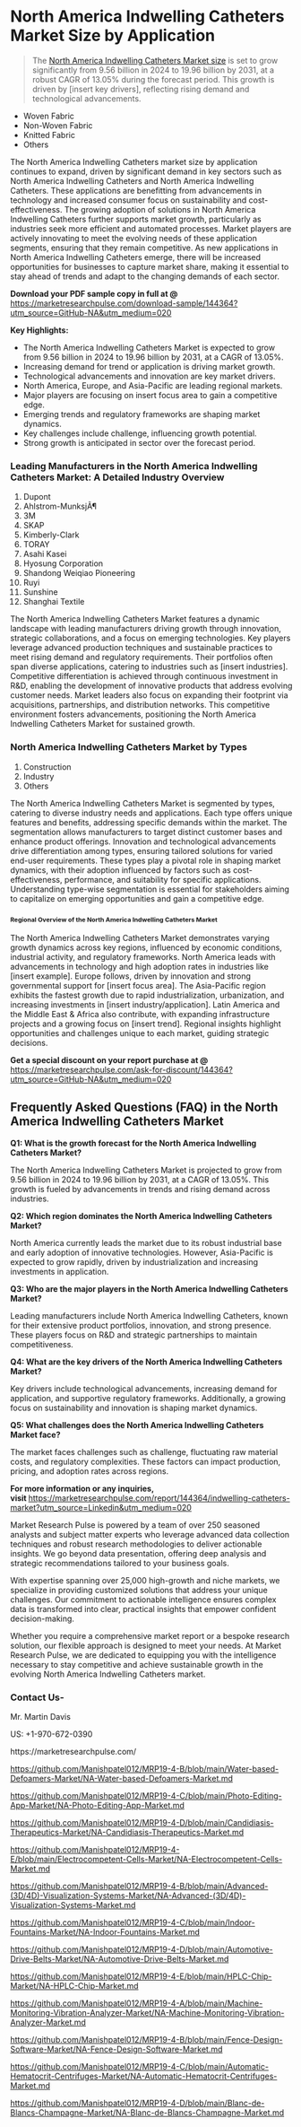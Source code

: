 <h1>North America Indwelling Catheters Market&nbsp;Size by Application</h1><blockquote><p>The <a href="https://marketresearchpulse.com/download-sample/144364?utm_source=GitHub-NA&amp;utm_medium=020">North America Indwelling Catheters Market size</a> is set to grow significantly from 9.56 billion in 2024 to 19.96 billion by 2031, at a robust CAGR of 13.05% during the forecast period. This growth is driven by [insert key drivers], reflecting rising demand and technological advancements.</p></blockquote><ul><li>Woven Fabric<li> Non-Woven Fabric<li> Knitted Fabric<li> Others</li></ul><p>The North America Indwelling Catheters market size by application continues to expand, driven by significant demand in key sectors such as North America Indwelling Catheters and North America Indwelling Catheters. These applications are benefitting from advancements in technology and increased consumer focus on sustainability and cost-effectiveness. The growing adoption of solutions in North America Indwelling Catheters further supports market growth, particularly as industries seek more efficient and automated processes. Market players are actively innovating to meet the evolving needs of these application segments, ensuring that they remain competitive. As new applications in North America Indwelling Catheters emerge, there will be increased opportunities for businesses to capture market share, making it essential to stay ahead of trends and adapt to the changing demands of each sector.</p><p><strong>Download your PDF sample copy in full at @ </strong><a href="https://marketresearchpulse.com/download-sample/144364?utm_source=GitHub-NA&amp;utm_medium=020">https://marketresearchpulse.com/download-sample/144364?utm_source=GitHub-NA&amp;utm_medium=020</a></p><p><strong>Key Highlights: </strong></p><ul><li>The North America Indwelling Catheters Market is expected to grow from 9.56 billion in 2024 to 19.96 billion by 2031, at a CAGR of 13.05%.</li><li>Increasing demand for trend or application is driving market growth.</li><li>Technological advancements and innovation are key market drivers.</li><li>North America, Europe, and Asia-Pacific are leading regional markets.</li><li>Major players are focusing on insert focus area to gain a competitive edge.</li><li>Emerging trends and regulatory frameworks are shaping market dynamics.</li><li>Key challenges include challenge, influencing growth potential.</li><li>Strong growth is anticipated in sector over the forecast period.</li></ul><h3>Leading Manufacturers in the North America Indwelling Catheters Market: A Detailed Industry Overview</h3><ol><li>Dupont</li><li>Ahlstrom-MunksjÃ¶</li><li>3M</li><li>SKAP</li><li>Kimberly-Clark</li><li>TORAY</li><li>Asahi Kasei</li><li>Hyosung Corporation</li><li>Shandong Weiqiao Pioneering</li><li>Ruyi</li><li>Sunshine</li><li>Shanghai Textile</li></ol><div class="flex max-w-full flex-col flex-grow"><div class="min-h-8 text-message flex w-full flex-col items-end gap-2 whitespace-normal break-words [.text-message+&amp;]:mt-5" dir="auto" data-message-author-role="assistant" data-message-id="fd8432e4-4910-450d-b182-61b7bfb0a01f" data-message-model-slug="gpt-4o"><div class="flex w-full flex-col gap-1 empty:hidden first:pt-[3px]"><div class="markdown prose w-full break-words dark:prose-invert light"><p>The North America Indwelling Catheters Market features a dynamic landscape with leading manufacturers driving growth through innovation, strategic collaborations, and a focus on emerging technologies. Key players leverage advanced production techniques and sustainable practices to meet rising demand and regulatory requirements. Their portfolios often span diverse applications, catering to industries such as [insert industries]. Competitive differentiation is achieved through continuous investment in R&amp;D, enabling the development of innovative products that address evolving customer needs. Market leaders also focus on expanding their footprint via acquisitions, partnerships, and distribution networks. This competitive environment fosters advancements, positioning the North America Indwelling Catheters Market for sustained growth.</p></div></div></div></div><h3>North America Indwelling Catheters Market by Types</h3><ol><li>Construction<li> Industry<li> Others</li></ol><div class="flex max-w-full flex-col flex-grow"><div class="min-h-8 text-message flex w-full flex-col items-end gap-2 whitespace-normal break-words [.text-message+&amp;]:mt-5" dir="auto" data-message-author-role="assistant" data-message-id="084470be-0bb7-4664-bddf-5156b4f41249" data-message-model-slug="gpt-4o-mini"><div class="flex w-full flex-col gap-1 empty:hidden first:pt-[3px]"><div class="markdown prose w-full break-words dark:prose-invert light"><p>The North America Indwelling Catheters Market is segmented by types, catering to diverse industry needs and applications. Each type offers unique features and benefits, addressing specific demands within the market. The segmentation allows manufacturers to target distinct customer bases and enhance product offerings. Innovation and technological advancements drive differentiation among types, ensuring tailored solutions for varied end-user requirements. These types play a pivotal role in shaping market dynamics, with their adoption influenced by factors such as cost-effectiveness, performance, and suitability for specific applications. Understanding type-wise segmentation is essential for stakeholders aiming to capitalize on emerging opportunities and gain a competitive edge.</p></div></div></div></div><h3><span style="font-size: 11px;">Regional Overview of the North America Indwelling Catheters Market</span></h3><div class="flex max-w-full flex-col flex-grow"><div class="min-h-8 text-message flex w-full flex-col items-end gap-2 whitespace-normal break-words [.text-message+&amp;]:mt-5" dir="auto" data-message-author-role="assistant" data-message-id="e9038762-ce64-4e30-91c9-9bd413514231" data-message-model-slug="gpt-4o-mini"><div class="flex w-full flex-col gap-1 empty:hidden first:pt-[3px]"><div class="markdown prose w-full break-words dark:prose-invert light"><p>The North America Indwelling Catheters Market demonstrates varying growth dynamics across key regions, influenced by economic conditions, industrial activity, and regulatory frameworks. North America leads with advancements in technology and high adoption rates in industries like [insert example]. Europe follows, driven by innovation and strong governmental support for [insert focus area]. The Asia-Pacific region exhibits the fastest growth due to rapid industrialization, urbanization, and increasing investments in [insert industry/application]. Latin America and the Middle East &amp; Africa also contribute, with expanding infrastructure projects and a growing focus on [insert trend]. Regional insights highlight opportunities and challenges unique to each market, guiding strategic decisions.</p></div></div></div></div><p><strong>Get a special discount on your report purchase at @ </strong><a href="https://marketresearchpulse.com/ask-for-discount/144364?utm_source=GitHub-NA&amp;utm_medium=020">https://marketresearchpulse.com/ask-for-discount/144364?utm_source=GitHub-NA&amp;utm_medium=020</a></p><h2>Frequently Asked Questions (FAQ) in the North America Indwelling Catheters Market</h2><p><strong>Q1: What is the growth forecast for the North America Indwelling Catheters Market?</strong></p><p>The North America Indwelling Catheters Market is projected to grow from 9.56 billion in 2024 to 19.96 billion by 2031, at a CAGR of 13.05%. This growth is fueled by advancements in trends and rising demand across industries.</p><p><strong>Q2: Which region dominates the North America Indwelling Catheters Market?</strong></p><p>North America currently leads the market due to its robust industrial base and early adoption of innovative technologies. However, Asia-Pacific is expected to grow rapidly, driven by industrialization and increasing investments in application.</p><p><strong>Q3: Who are the major players in the North America Indwelling Catheters Market?</strong></p><p>Leading manufacturers include North America Indwelling Catheters, known for their extensive product portfolios, innovation, and strong presence. These players focus on R&amp;D and strategic partnerships to maintain competitiveness.</p><p><strong>Q4: What are the key drivers of the North America Indwelling Catheters Market?</strong></p><p>Key drivers include technological advancements, increasing demand for application, and supportive regulatory frameworks. Additionally, a growing focus on sustainability and innovation is shaping market dynamics.</p><p><strong>Q5: What challenges does the North America Indwelling Catheters Market face?</strong></p><p>The market faces challenges such as challenge, fluctuating raw material costs, and regulatory complexities. These factors can impact production, pricing, and adoption rates across regions.</p><p><strong>For more information or any inquiries, visit&nbsp;</strong><a href="https://marketresearchpulse.com/report/144364/indwelling-catheters-market?utm_source=Linkedin&utm_medium=020">https://marketresearchpulse.com/report/144364/indwelling-catheters-market?utm_source=Linkedin&utm_medium=020</a></p><p>Market Research Pulse is powered by a team of over 250 seasoned analysts and subject matter experts who leverage advanced data collection techniques and robust research methodologies to deliver actionable insights. We go beyond data presentation, offering deep analysis and strategic recommendations tailored to your business goals.</p><p>With expertise spanning over 25,000 high-growth and niche markets, we specialize in providing customized solutions that address your unique challenges. Our commitment to actionable intelligence ensures complex data is transformed into clear, practical insights that empower confident decision-making.</p><p>Whether you require a comprehensive market report or a bespoke research solution, our flexible approach is designed to meet your needs. At Market Research Pulse, we are dedicated to equipping you with the intelligence necessary to stay competitive and achieve sustainable growth in the evolving North America Indwelling Catheters market.</p><h3><strong>Contact Us-</strong></h3><p>Mr. Martin Davis</p><p>US: +1-970-672-0390</p><p>https://marketresearchpulse.com/</p><p><a href="https://github.com/Manishpatel012/MRP19-4-B/blob/main/Water-based-Defoamers-Market/NA-Water-based-Defoamers-Market.md">https://github.com/Manishpatel012/MRP19-4-B/blob/main/Water-based-Defoamers-Market/NA-Water-based-Defoamers-Market.md</a></p><p><a href="https://github.com/Manishpatel012/MRP19-4-C/blob/main/Photo-Editing-App-Market/NA-Photo-Editing-App-Market.md">https://github.com/Manishpatel012/MRP19-4-C/blob/main/Photo-Editing-App-Market/NA-Photo-Editing-App-Market.md</a></p><p><a href="https://github.com/Manishpatel012/MRP19-4-D/blob/main/Candidiasis-Therapeutics-Market/NA-Candidiasis-Therapeutics-Market.md">https://github.com/Manishpatel012/MRP19-4-D/blob/main/Candidiasis-Therapeutics-Market/NA-Candidiasis-Therapeutics-Market.md</a></p><p><a href="https://github.com/Manishpatel012/MRP19-4-E/blob/main/Electrocompetent-Cells-Market/NA-Electrocompetent-Cells-Market.md">https://github.com/Manishpatel012/MRP19-4-E/blob/main/Electrocompetent-Cells-Market/NA-Electrocompetent-Cells-Market.md</a></p><p><a href="https://github.com/Manishpatel012/MRP19-4-B/blob/main/Advanced-(3D/4D)-Visualization-Systems-Market/NA-Advanced-(3D/4D)-Visualization-Systems-Market.md">https://github.com/Manishpatel012/MRP19-4-B/blob/main/Advanced-(3D/4D)-Visualization-Systems-Market/NA-Advanced-(3D/4D)-Visualization-Systems-Market.md</a></p><p><a href="https://github.com/Manishpatel012/MRP19-4-C/blob/main/Indoor-Fountains-Market/NA-Indoor-Fountains-Market.md">https://github.com/Manishpatel012/MRP19-4-C/blob/main/Indoor-Fountains-Market/NA-Indoor-Fountains-Market.md</a></p><p><a href="https://github.com/Manishpatel012/MRP19-4-D/blob/main/Automotive-Drive-Belts-Market/NA-Automotive-Drive-Belts-Market.md">https://github.com/Manishpatel012/MRP19-4-D/blob/main/Automotive-Drive-Belts-Market/NA-Automotive-Drive-Belts-Market.md</a></p><p><a href="https://github.com/Manishpatel012/MRP19-4-E/blob/main/HPLC-Chip-Market/NA-HPLC-Chip-Market.md">https://github.com/Manishpatel012/MRP19-4-E/blob/main/HPLC-Chip-Market/NA-HPLC-Chip-Market.md</a></p><p><a href="https://github.com/Manishpatel012/MRP19-4-A/blob/main/Machine-Monitoring-Vibration-Analyzer-Market/NA-Machine-Monitoring-Vibration-Analyzer-Market.md">https://github.com/Manishpatel012/MRP19-4-A/blob/main/Machine-Monitoring-Vibration-Analyzer-Market/NA-Machine-Monitoring-Vibration-Analyzer-Market.md</a></p><p><a href="https://github.com/Manishpatel012/MRP19-4-B/blob/main/Fence-Design-Software-Market/NA-Fence-Design-Software-Market.md">https://github.com/Manishpatel012/MRP19-4-B/blob/main/Fence-Design-Software-Market/NA-Fence-Design-Software-Market.md</a></p><p><a href="https://github.com/Manishpatel012/MRP19-4-C/blob/main/Automatic-Hematocrit-Centrifuges-Market/NA-Automatic-Hematocrit-Centrifuges-Market.md">https://github.com/Manishpatel012/MRP19-4-C/blob/main/Automatic-Hematocrit-Centrifuges-Market/NA-Automatic-Hematocrit-Centrifuges-Market.md</a></p><p><a href="https://github.com/Manishpatel012/MRP19-4-D/blob/main/Blanc-de-Blancs-Champagne-Market/NA-Blanc-de-Blancs-Champagne-Market.md">https://github.com/Manishpatel012/MRP19-4-D/blob/main/Blanc-de-Blancs-Champagne-Market/NA-Blanc-de-Blancs-Champagne-Market.md</a></p>
